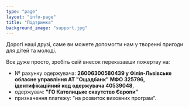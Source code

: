 ```yaml
---
type: "page"
layout: "info-page"
title: "Підтримка"
background_image: "support.jpg"
---
```


Дорогі наші друзі, саме ви можете допомогти нам у творенні пригоди для дітей та молоді.

Все дуже просто, зробіть свій внесок переказавши пожертву на:

  - № рахунку одержувача: **26006300580439 у Філія-Львівське обласне управління АТ "Ощадбанк"  МФО 325796, ідентифікаційний код одержувача 40539048**,
  - одержувач:  **"ГО Католицьке скаутство Європи"**
  - призначення платежу: "на розвиток виховних програм".
